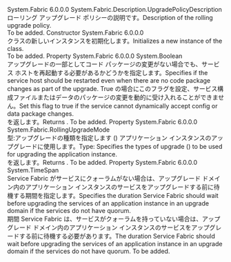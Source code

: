 <Type Name="RollingUpgradePolicyDescription" FullName="System.Fabric.Description.RollingUpgradePolicyDescription">
  <TypeSignature Language="C#" Value="public class RollingUpgradePolicyDescription : System.Fabric.Description.UpgradePolicyDescription" />
  <TypeSignature Language="ILAsm" Value=".class public auto ansi beforefieldinit RollingUpgradePolicyDescription extends System.Fabric.Description.UpgradePolicyDescription" />
  <TypeSignature Language="DocId" Value="T:System.Fabric.Description.RollingUpgradePolicyDescription" />
  <TypeSignature Language="VB.NET" Value="Public Class RollingUpgradePolicyDescription&#xA;Inherits UpgradePolicyDescription" />
  <TypeSignature Language="F#" Value="type RollingUpgradePolicyDescription = class&#xA;    inherit UpgradePolicyDescription" />
  <AssemblyInfo>
    <AssemblyName>System.Fabric</AssemblyName>
    <AssemblyVersion>6.0.0.0</AssemblyVersion>
  </AssemblyInfo>
  <Base>
    <BaseTypeName>System.Fabric.Description.UpgradePolicyDescription</BaseTypeName>
  </Base>
  <Interfaces />
  <Docs>
    <summary>
      <para><span data-ttu-id="44ed1-101">ローリング アップグレード ポリシーの説明です。</span><span class="sxs-lookup"><span data-stu-id="44ed1-101">Description of the rolling upgrade policy.</span></span></para>
    </summary>
    <remarks>To be added.</remarks>
  </Docs>
  <Members>
    <Member MemberName=".ctor">
      <MemberSignature Language="C#" Value="public RollingUpgradePolicyDescription ();" />
      <MemberSignature Language="ILAsm" Value=".method public hidebysig specialname rtspecialname instance void .ctor() cil managed" />
      <MemberSignature Language="DocId" Value="M:System.Fabric.Description.RollingUpgradePolicyDescription.#ctor" />
      <MemberSignature Language="VB.NET" Value="Public Sub New ()" />
      <MemberType>Constructor</MemberType>
      <AssemblyInfo>
        <AssemblyName>System.Fabric</AssemblyName>
        <AssemblyVersion>6.0.0.0</AssemblyVersion>
      </AssemblyInfo>
      <Parameters />
      <Docs>
        <summary>
          <para><span data-ttu-id="44ed1-102"><see cref="T:System.Fabric.Description.RollingUpgradePolicyDescription" /> クラスの新しいインスタンスを初期化します。</span><span class="sxs-lookup"><span data-stu-id="44ed1-102">Initializes a new instance of the <see cref="T:System.Fabric.Description.RollingUpgradePolicyDescription" /> class.</span></span></para>
        </summary>
        <remarks>To be added.</remarks>
      </Docs>
    </Member>
    <Member MemberName="ForceRestart">
      <MemberSignature Language="C#" Value="public bool ForceRestart { get; set; }" />
      <MemberSignature Language="ILAsm" Value=".property instance bool ForceRestart" />
      <MemberSignature Language="DocId" Value="P:System.Fabric.Description.RollingUpgradePolicyDescription.ForceRestart" />
      <MemberSignature Language="VB.NET" Value="Public Property ForceRestart As Boolean" />
      <MemberSignature Language="F#" Value="member this.ForceRestart : bool with get, set" Usage="System.Fabric.Description.RollingUpgradePolicyDescription.ForceRestart" />
      <MemberType>Property</MemberType>
      <AssemblyInfo>
        <AssemblyName>System.Fabric</AssemblyName>
        <AssemblyVersion>6.0.0.0</AssemblyVersion>
      </AssemblyInfo>
      <ReturnValue>
        <ReturnType>System.Boolean</ReturnType>
      </ReturnValue>
      <Docs>
        <summary>
          <para><span data-ttu-id="44ed1-103">アップグレードの一部としてコード パッケージの変更がない場合でも、サービス ホストを再起動する必要があるかどうかを指定します。</span><span class="sxs-lookup"><span data-stu-id="44ed1-103">Specifies if the service host should be restarted even when there are no code package changes as part of the upgrade.</span></span> <span data-ttu-id="44ed1-104">True の場合にこのフラグを設定、サービス構成ファイルまたはデータのパッケージの変更を動的に受け入れることができません。</span><span class="sxs-lookup"><span data-stu-id="44ed1-104">Set this flag to true if the service cannot dynamically accept config or data package changes.</span></span></para>
        </summary>
        <value>
          <para><span data-ttu-id="44ed1-105"><see cref="T:System.Boolean" /> を返します。</span><span class="sxs-lookup"><span data-stu-id="44ed1-105">Returns <see cref="T:System.Boolean" />.</span></span></para>
        </value>
        <remarks>To be added.</remarks>
      </Docs>
    </Member>
    <Member MemberName="UpgradeMode">
      <MemberSignature Language="C#" Value="public System.Fabric.RollingUpgradeMode UpgradeMode { get; set; }" />
      <MemberSignature Language="ILAsm" Value=".property instance valuetype System.Fabric.RollingUpgradeMode UpgradeMode" />
      <MemberSignature Language="DocId" Value="P:System.Fabric.Description.RollingUpgradePolicyDescription.UpgradeMode" />
      <MemberSignature Language="VB.NET" Value="Public Property UpgradeMode As RollingUpgradeMode" />
      <MemberSignature Language="F#" Value="member this.UpgradeMode : System.Fabric.RollingUpgradeMode with get, set" Usage="System.Fabric.Description.RollingUpgradePolicyDescription.UpgradeMode" />
      <MemberType>Property</MemberType>
      <AssemblyInfo>
        <AssemblyName>System.Fabric</AssemblyName>
        <AssemblyVersion>6.0.0.0</AssemblyVersion>
      </AssemblyInfo>
      <ReturnValue>
        <ReturnType>System.Fabric.RollingUpgradeMode</ReturnType>
      </ReturnValue>
      <Docs>
        <summary>
          <para><span data-ttu-id="44ed1-106">型:<see cref="T:System.Fabric.RollingUpgradeMode" />アップグレードの種類を指定します (<see cref="T:System.Fabric.RollingUpgradeMode" />) アプリケーション インスタンスのアップグレードに使用します。</span><span class="sxs-lookup"><span data-stu-id="44ed1-106">Type: <see cref="T:System.Fabric.RollingUpgradeMode" />Specifies the types of upgrade (<see cref="T:System.Fabric.RollingUpgradeMode" />) to be used for upgrading the application instance.</span></span> </para>
        </summary>
        <value>
          <para><span data-ttu-id="44ed1-107"><see cref="T:System.Fabric.RollingUpgradeMode" /> を返します。</span><span class="sxs-lookup"><span data-stu-id="44ed1-107">Returns <see cref="T:System.Fabric.RollingUpgradeMode" />.</span></span></para>
        </value>
        <remarks>To be added.</remarks>
      </Docs>
    </Member>
    <Member MemberName="UpgradeReplicaSetCheckTimeout">
      <MemberSignature Language="C#" Value="public TimeSpan UpgradeReplicaSetCheckTimeout { get; set; }" />
      <MemberSignature Language="ILAsm" Value=".property instance valuetype System.TimeSpan UpgradeReplicaSetCheckTimeout" />
      <MemberSignature Language="DocId" Value="P:System.Fabric.Description.RollingUpgradePolicyDescription.UpgradeReplicaSetCheckTimeout" />
      <MemberSignature Language="VB.NET" Value="Public Property UpgradeReplicaSetCheckTimeout As TimeSpan" />
      <MemberSignature Language="F#" Value="member this.UpgradeReplicaSetCheckTimeout : TimeSpan with get, set" Usage="System.Fabric.Description.RollingUpgradePolicyDescription.UpgradeReplicaSetCheckTimeout" />
      <MemberType>Property</MemberType>
      <AssemblyInfo>
        <AssemblyName>System.Fabric</AssemblyName>
        <AssemblyVersion>6.0.0.0</AssemblyVersion>
      </AssemblyInfo>
      <ReturnValue>
        <ReturnType>System.TimeSpan</ReturnType>
      </ReturnValue>
      <Docs>
        <summary>
          <para><span data-ttu-id="44ed1-108">Service Fabric がサービスにクォーラムがない場合は、アップグレード ドメイン内のアプリケーション インスタンスのサービスをアップグレードする前に待機する期間を指定します。</span><span class="sxs-lookup"><span data-stu-id="44ed1-108">Specifies the duration Service Fabric should wait before upgrading the services of an application instance in an upgrade domain if the services do not have quorum.</span></span></para>
        </summary>
        <value>
          <para><span data-ttu-id="44ed1-109">期間 Service Fabric は、サービスがクォーラムを持っていない場合は、アップグレード ドメイン内のアプリケーション インスタンスのサービスをアップグレードする前に待機する必要があります。</span><span class="sxs-lookup"><span data-stu-id="44ed1-109">The duration Service Fabric should wait before upgrading the services of an application instance in an upgrade domain if the services do not have quorum.</span></span></para>
        </value>
        <remarks>To be added.</remarks>
      </Docs>
    </Member>
  </Members>
</Type>